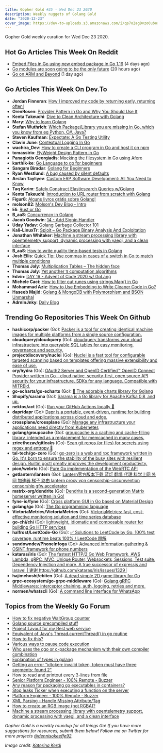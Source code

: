 ```yaml
---
title: Gopher Gold #25 - Wed Dec 23 2020
description: Weekly nuggets of Golang Gold
date: "2020-12-23"
cover_image: https://dev-to-uploads.s3.amazonaws.com/i/qs7o2ag8vzo0uborgc7v.png
---
```


Gopher Gold weekly curation for Wed Dec 23 2020.

<Ad />

## Hot Go Articles This Week On Reddit

- [Embed Files in Go using new embed package in Go 1.16](https://www.reddit.com/r/golang/comments/kfm4ly/embed_files_in_go_using_new_embed_package_in_go/) (4 days ago)
- [Go modules are soon going to be the only future](https://www.reddit.com/r/golang/comments/ki3j8h/go_modules_are_soon_going_to_be_the_only_future/) (20 hours ago)
- [Go on ARM and Beyond](https://www.reddit.com/r/golang/comments/khttzb/go_on_arm_and_beyond/) (1 day ago)

<Ad />

## Go Articles This Week On Dev.To

- **Jordan Finneran**: [How I improved my code by returning early, returning often!](https://dev.to/jordanfinners/how-i-improved-my-code-by-returning-early-returning-often-e8k)
- **OrenRosen**: [Provider Pattern in Go and Why You Should Use It](https://dev.to/orenrosen/provider-pattern-in-go-and-why-you-should-use-it-41a1)
- **Kenta Takeuchi**: [Dive to Clean Architecture with Golang](https://dev.to/bmf_san/dive-to-clean-architecture-with-golang-cd4)
- **Mary**: [Why to learn Golang](https://dev.to/piperymary/why-to-learn-golang-10ao)
- **Stefan Wuthrich**: [Which Package/Library you are missing in Go, which you know from eg Python, C#, Java?](https://dev.to/golangch/which-package-library-you-are-missing-in-go-which-you-know-from-eg-python-c-java-2i1e)
- **Steven Kaufman**: [Expectate: A Go Testing Utility](https://dev.to/stevekaufman/expectate-a-go-testing-utility-5bp8)
- **Clavin June**: [Contextual Logging In Go](https://dev.to/clavinjune/contextual-logging-in-go-4fhj)
- **wachira_Dev**: [How to create a CLI program in Go and host it on npm](https://dev.to/tesh254/how-to-create-a-cli-program-in-go-and-host-it-on-npm-21h7)
- **tomassirio**: [FlyWeight Design Pattern in Go](https://dev.to/tomassirio/flyweight-design-pattern-in-go-463o)
- **Panagiotis Georgiadis**: [Mocking the filesystem in Go using Afero](https://dev.to/drpaneas/mocking-the-filesystem-in-go-using-afero-ok4)
- **karthik-ke**: [Go Language to go for beginners](https://dev.to/karthikke/go-language-to-go-for-beginners-17gd)
- **Sangam Biradar**: [Golang for Beginners](https://dev.to/collabnixcommunity/golang-for-beginners-3c85)
- **Ryan Westlund**: [A bug caused by silent defaults](https://dev.to/yujiri8/a-bug-caused-by-silent-defaults-4c26)
- **Arslan Tayliyev**: [Custom ERP Software Development: All You Need to Know](https://dev.to/lanars_inc/custom-erp-software-development-all-you-need-to-know-3gj3)
- **Taq Karim**: [Safely Construct Elasticsearch Queries w/Golang](https://dev.to/taqkarim/safely-construct-elasticsearch-queries-w-golang-4ff3)
- **Kenta Takeuchi**: [Introduction to URL router from scratch with Golang](https://dev.to/bmf_san/introduction-to-url-router-from-scratch-with-golang-3p8j)
- **Figur8**: [Alguns livros grátis sobre Golang!](https://dev.to/figur8/alguns-livros-gratis-sobre-golang-2jpc)
- **molson82**: [Molson's Dev Blog - Intro](https://dev.to/molson82/molson-s-dev-blog-intro-2b05)
- **Eli**: [Rust or Go](https://dev.to/elipie/rust-or-go-19hd)
- **B_aaS**: [Concurrency in Golang](https://dev.to/iambenkay/concurrency-in-golang-42bm)
- **Jacob Goodwin**: [14 - Add Signin Handler](https://dev.to/jacobsngoodwin/14-add-signin-handler-32be)
- **Uday Yadav**: [Golang Garbage Collector 101](https://dev.to/dev117uday/golang-garbage-collector-101-4hlb)
- **Kali-LinuxTr**: [Sploit – Go Package Binary Analysis And Exploitation](https://dev.to/kalilinuxtr/sploit-go-package-binary-analysis-and-exploitation-3hnn)
- **Jonathan Whitaker**: [Machine a stream processing library with opentelemetry support, dynamic processing with yaegi, and a clean interface](https://dev.to/jonathanwhitaker/machine-a-stream-processing-library-with-opentelemetry-support-dynamic-processing-with-yaegi-and-a-clean-interface-2136)
- **B_aaS**: [How to write quality time-based tests in Golang](https://dev.to/iambenkay/how-to-write-quality-time-based-tests-in-golang-3e08)
- **Josh Ellis**: [Quick Tip: Use commas in cases of a switch in Go to match multiple conditions](https://dev.to/imjoshellis/quick-tip-use-commas-in-cases-of-a-switch-in-go-to-match-multiple-conditions-2m5k)
- **Thomas Joly**: [Multiplication Tables – The hidden face](https://dev.to/lunatikub/multiplication-tables-the-hidden-face-19o1)
- **Thomas Joly**: [Yet another π computation algorithms](https://dev.to/lunatikub/yet-another-computation-algorithms-5gjn)
- **Edvin**: [DAY 16 - Advent of Code 2020 w/ GoLang](https://dev.to/dizveloper/day-16-advent-of-code-2020-w-golang-4i90)
- **Michele Caci**: [How to filter out runes using strings.Map() in Go](https://dev.to/mcaci/how-to-filter-out-runes-using-strings-map-in-go-5a8h)
- **Mohammad Aziz**: [How to Use Embedding to Write Cleaner Code in Go?](https://dev.to/iaziz786/how-to-use-embedding-to-write-cleaner-code-in-go-4caf)
- **Haseeb Majid**: [Golang & MongoDB with Polymorphism and BSON Unmarshal](https://dev.to/hmajid2301/golang-mongodb-with-polymorphism-and-bson-unmarshal-177g)
- **AdrnlnJnky**: [Daily Blog](https://dev.to/adrnlnjnky/daily-blog-7i1)

<Ad />

## Trending Go Repositories This Week On Github

- **hashicorp/packer** (Go): [Packer is a tool for creating identical machine images for multiple platforms from a single source configuration.](https://github.com/hashicorp/packer)
- **cloudquery/cloudquery** (Go): [cloudquery transforms your cloud infrastructure into queryable SQL tables for easy monitoring, governance and security.](https://github.com/cloudquery/cloudquery)
- **projectdiscovery/nuclei** (Go): [Nuclei is a fast tool for configurable targeted scanning based on templates offering massive extensibility and ease of use.](https://github.com/projectdiscovery/nuclei)
- **ory/hydra** (Go): [OAuth2 Server and OpenID Certified™ OpenID Connect Provider written in Go - cloud native, security-first, open source API security for your infrastructure. SDKs for any language. Compatible with MITREid.](https://github.com/ory/hydra)
- **go-echarts/go-echarts** (Go): [🎨 The adorable charts library for Golang](https://github.com/go-echarts/go-echarts)
- **Shopify/sarama** (Go): [Sarama is a Go library for Apache Kafka 0.8, and up.](https://github.com/Shopify/sarama)
- **nektos/act** (Go): [Run your GitHub Actions locally 🚀](https://github.com/nektos/act)
- **dapr/dapr** (Go): [Dapr is a portable, event-driven, runtime for building distributed applications across cloud and edge.](https://github.com/dapr/dapr)
- **crossplane/crossplane** (Go): [Manage any infrastructure your applications need directly from Kubernetes](https://github.com/crossplane/crossplane)
- **golang/groupcache** (Go): [groupcache is a caching and cache-filling library, intended as a replacement for memcached in many cases.](https://github.com/golang/groupcache)
- **zricethezav/gitleaks** (Go): [Scan git repos (or files) for secrets using regex and entropy 🔑](https://github.com/zricethezav/gitleaks)
- **tal-tech/go-zero** (Go): [go-zero is a web and rpc framework written in Go. It's born to ensure the stability of the busy sites with resilient design. Builtin goctl greatly improves the development productivity.](https://github.com/tal-tech/go-zero)
- **pion/webrtc** (Go): [Pure Go implementation of the WebRTC API](https://github.com/pion/webrtc)
- **getlantern/lantern** (Go): [Lantern官方版本下载 蓝灯 翻墙 代理 科学上网 外网 加速器 梯子 路由 lantern proxy vpn censorship-circumvention censorship gfw accelerator](https://github.com/getlantern/lantern)
- **matrix-org/dendrite** (Go): [Dendrite is a second-generation Matrix homeserver written in Go!](https://github.com/matrix-org/dendrite)
- **fyne-io/fyne** (Go): [Cross platform GUI in Go based on Material Design](https://github.com/fyne-io/fyne)
- **golang/go** (Go): [The Go programming language](https://github.com/golang/go)
- **VictoriaMetrics/VictoriaMetrics** (Go): [VictoriaMetrics: fast, cost-effective monitoring solution and time series database](https://github.com/VictoriaMetrics/VictoriaMetrics)
- **go-chi/chi** (Go): [lightweight, idiomatic and composable router for building Go HTTP services](https://github.com/go-chi/chi)
- **halfrost/LeetCode-Go** (Go): [✅ Solutions to LeetCode by Go, 100% test coverage, runtime beats 100% / LeetCode 题解](https://github.com/halfrost/LeetCode-Go)
- **sundowndev/PhoneInfoga** (Go): [Advanced information gathering & OSINT framework for phone numbers](https://github.com/sundowndev/PhoneInfoga)
- **kataras/iris** (Go): [The fastest HTTP/2 Go Web Framework. AWS Lambda, gRPC, MVC, Unique Router, Websockets, Sessions, Test suite, Dependency Injection and more. A true successor of expressjs and laravel | 谢谢 https://github.com/kataras/iris/issues/1329 |](https://github.com/kataras/iris)
- **hajimehoshi/ebiten** (Go): [A dead simple 2D game library for Go](https://github.com/hajimehoshi/ebiten)
- **grpc-ecosystem/go-grpc-middleware** (Go): [Golang gRPC Middlewares: interceptor chaining, auth, logging, retries and more.](https://github.com/grpc-ecosystem/go-grpc-middleware)
- **normen/whatscli** (Go): [A command line interface for WhatsApp](https://github.com/normen/whatscli)

<Ad />

## Topics from the Weekly Go Forum

- [How to fix negative WaitGroup counter](https://forum.golangbridge.org/t/how-to-fix-negative-waitgroup-counter/21746)
- [Golang source precompiled stuff](https://forum.golangbridge.org/t/golang-source-precompiled-stuff/21759)
- [Project Layout for my Rest web service](https://forum.golangbridge.org/t/project-layout-for-my-rest-web-service/21721)
- [Equivalent of Java's Thread.currentThread() in go routine](https://forum.golangbridge.org/t/equivalent-of-javas-thread-currentthread-in-go-routine/21753)
- [How to fix this?](https://forum.golangbridge.org/t/how-to-fix-this/21750)
- [Various ways to pause code execution](https://forum.golangbridge.org/t/various-ways-to-pause-code-execution/21699)
- [Who uses the cgo or c-package mechanism with their own compiler combination](https://forum.golangbridge.org/t/who-uses-the-cgo-or-c-package-mechanism-with-their-own-compiler-combination/21733)
- [Explanation of types in golang](https://forum.golangbridge.org/t/explanation-of-types-in-golang/21697)
- [Getting an error "idtoken: invalid token, token must have three segments; found 2"](https://forum.golangbridge.org/t/getting-an-error-idtoken-invalid-token-token-must-have-three-segments-found-2/21730)
- [How to read and printout every 3-lines from file](https://forum.golangbridge.org/t/how-to-read-and-printout-every-3-lines-from-file/21762)
- [Senior Platform Engineer - 100% Remote - Buzzer](https://forum.golangbridge.org/t/senior-platform-engineer-100-remote-buzzer/21709)
- [Any reason for packaging go executables in containers?](https://forum.golangbridge.org/t/any-reason-for-packaging-go-executables-in-containers/21745)
- [Stop leaks Ticker when executing a function on the server](https://forum.golangbridge.org/t/stop-leaks-ticker-when-executing-a-function-on-the-server/21734)
- [Platform Engineer - 100% Remote - Buzzer](https://forum.golangbridge.org/t/platform-engineer-100-remote-buzzer/21702)
- [XML Parsing - Handle Missing Attribute/Tag](https://forum.golangbridge.org/t/xml-parsing-handle-missing-attribute-tag/21711)
- [How to create an RGB image (not RGBA)?](https://forum.golangbridge.org/t/how-to-create-an-rgb-image-not-rgba/21748)
- [Machine a stream processing library with opentelemetry support, dynamic processing with yaegi, and a clean interface](https://forum.golangbridge.org/t/machine-a-stream-processing-library-with-opentelemetry-support-dynamic-processing-with-yaegi-and-a-clean-interface/21727)

_Gopher Gold is a weekly roundup for all things Go! If you have more suggestions for resources, submit them below! Follow me on Twitter for more projects [@dennisokeeffe92](https://twitter.com/dennisokeeffe92)._

_Image credit: [Katerina Kerdi](https://unsplash.com/@katekerdi)_